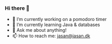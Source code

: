 ### Hi there 👋

<!--
**jasannn/jasannn** is a ✨ _special_ ✨ repository because its `README.md` (this file) appears on your GitHub profile.
-->
- 🔭  I’m currently working on a pomodoro timer
- 🌱  I’m currently learning Java & databases
- 💬  Ask me about anything!
- 📫  How to reach me: jasan@jasan.dk

